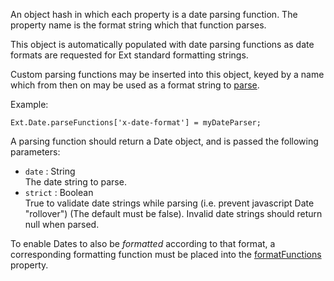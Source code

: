 An object hash in which each property is a date parsing function. The property name is the
format string which that function parses.

This object is automatically populated with date parsing functions as
date formats are requested for Ext standard formatting strings.

Custom parsing functions may be inserted into this object, keyed by a name which from then on
may be used as a format string to
<a href="#!/api/Ext.Date-method-parse" rel="Ext.Date-method-parse" class="docClass" >parse</a>.

Example:

    Ext.Date.parseFunctions['x-date-format'] = myDateParser;

A parsing function should return a Date object, and is passed the following parameters:

<div class="mdetail-params"><ul>
<li><code>date</code> : String<div class="sub-desc">The date string to parse.</div></li>
<li><code>strict</code> : Boolean<div class="sub-desc">True to validate date strings while parsing
(i.e. prevent javascript Date "rollover") (The default must be false).
Invalid date strings should return null when parsed.</div></li>
</ul></div>

To enable Dates to also be <i>formatted</i> according to that format, a corresponding
formatting function must be placed into the
<a href="#!/api/Ext.Date-property-formatFunctions" rel="Ext.Date-property-formatFunctions" class="docClass" >formatFunctions</a>
property.

